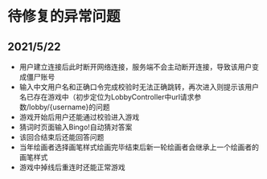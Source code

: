 # 待修复的异常问题
## 2021/5/22
- 用户建立连接后此时断开网络连接，服务端不会主动断开连接，导致该用户变成僵尸账号
- 输入中文用户名和正确口令完成校验时无法正确跳转，再次进入则提示该用户名已存在游戏中（初步定位为LobbyController中url请求参数/lobby/{username}的问题
- 游戏开始后用户还能通过校验进入游戏
- 猜词时页面输入Bingo!自动猜对答案
- 该回合结束后还能回答问题
- 当年绘画者选择画笔样式绘画完毕结束后新一轮绘画者会继承上一个绘画者的画笔样式
- 游戏中掉线后重连时还能正常游戏